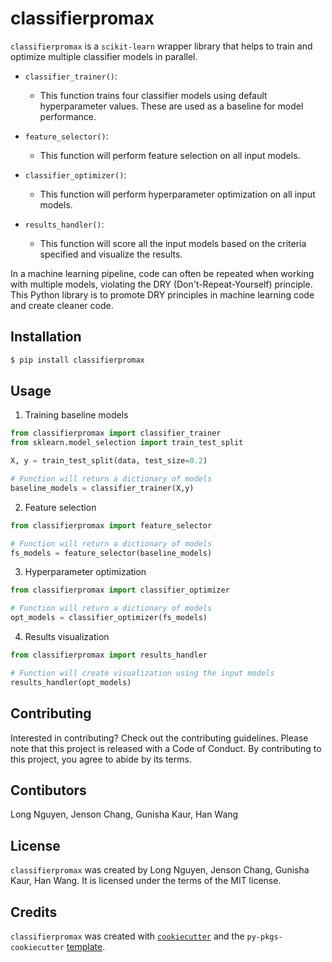 # classifierpromax

`classifierpromax` is a `scikit-learn` wrapper library that helps to train and optimize multiple classifier models in parallel. 

- `classifier_trainer()`:
    - This function trains four classifier models using default hyperparameter values. These are used as a baseline for model performance. 

- `feature_selector()`:
    - This function will perform feature selection on all input models. 

- `classifier_optimizer()`:
    - This function will perform hyperparameter optimization on all input models. 

- `results_handler()`:
    - This function will score all the input models based on the criteria specified and visualize the results. 

In a machine learning pipeline, code can often be repeated when working with multiple models, violating the DRY (Don't-Repeat-Yourself) principle. This Python library is to promote DRY principles in machine learning code and create cleaner code. 

## Installation

```bash
$ pip install classifierpromax
```

## Usage

1. Training baseline models
```python
from classifierpromax import classifier_trainer
from sklearn.model_selection import train_test_split

X, y = train_test_split(data, test_size=0.2)

# Function will return a dictionary of models
baseline_models = classifier_trainer(X,y)
```
2. Feature selection
```python
from classifierpromax import feature_selector

# Function will return a dictionary of models
fs_models = feature_selector(baseline_models)
```
3. Hyperparameter optimization
```python
from classifierpromax import classifier_optimizer

# Function will return a dictionary of models
opt_models = classifier_optimizer(fs_models)
```
4. Results visualization
```python
from classifierpromax import results_handler

# Function will create visualization using the input models
results_handler(opt_models)
```

## Contributing

Interested in contributing? Check out the contributing guidelines. Please note that this project is released with a Code of Conduct. By contributing to this project, you agree to abide by its terms.

## Contibutors

Long Nguyen, Jenson Chang, Gunisha Kaur, Han Wang

## License

`classifierpromax` was created by Long Nguyen, Jenson Chang, Gunisha Kaur, Han Wang. It is licensed under the terms of the MIT license.

## Credits

`classifierpromax` was created with [`cookiecutter`](https://cookiecutter.readthedocs.io/en/latest/) and the `py-pkgs-cookiecutter` [template](https://github.com/py-pkgs/py-pkgs-cookiecutter).
